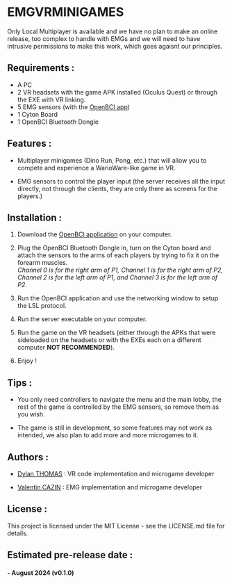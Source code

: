 # EMGVRMINIGAMES

Only Local Multiplayer is available and we have no plan to make an online release, too complex to handle with EMGs and we will need to have intrusive permissions to make this work, which goes agaisnt our principles.


## Requirements :

- A PC
- 2 VR headsets with the game APK installed (Oculus Quest) or through the EXE with VR linking.
- 5 EMG sensors (with the [OpenBCI app](https://openbci.com/downloads))
- 1 Cyton Board
- 1 OpenBCI Bluetooth Dongle 


## Features :

- Multiplayer minigames (Dino Run, Pong, etc.) that will allow you to compete and experience a WarioWare-like game in VR.
  
- EMG sensors to control the player input (the server receives all the input directly, not through the clients, they are only there as screens for the players.)


## Installation :

1. Download the [OpenBCI application](https://openbci.com/downloads) on your computer.

2. Plug the OpenBCI Bluetooth Dongle in, turn on the Cyton board and attach the sensors to the arms of each players by trying to fix it on the forearm muscles.  
*Channel 0 is for the right arm of P1, Channel 1 is for the right arm of P2, Channel 2 is for the left arm of P1, and Channel 3 is for the left arm of P2.*

3. Run the OpenBCI application and use the networking window to setup the LSL protocol. 

4. Run the server executable on your computer.

5. Run the game on the VR headsets (either through the APKs that were sideloaded on the headsets or with the EXEs each on a different computer **NOT RECOMMENDED**).

6. Enjoy !


## Tips :

- You only need controllers to navigate the menu and the main lobby, the rest of the game is controlled by the EMG sensors, so remove them as you wish.

- The game is still in development, so some features may not work as intended, we also plan to add more and more microgames to it.


## Authors :

- [Dylan THOMAS](https://github.com/Dylouwu) : VR code implementation and microgame developer

- [Valentin CAZIN](https://github.com/ItsMyRainbow) : EMG implementation and microgame developer


## License :

This project is licensed under the MIT License - see the LICENSE.md file for details.


## Estimated pre-release date :

#### - August 2024 (v0.1.0)
